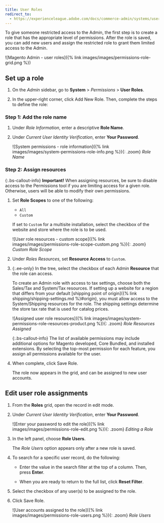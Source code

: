 ```yaml
---
title: User Roles
redirect_to:
  - https://experienceleague.adobe.com/docs/commerce-admin/systems/user-accounts/permissions-user-roles.html
---
```


To give someone restricted access to the Admin, the first step is to create a role that has the appropriate level of permissions. After the role is saved, you can add new users and assign the restricted role to grant them limited access to the Admin.

![Magento Admin - user roles]({% link images/images/permissions-role-grid.png %})

## Set up a role

1. On the _Admin_ sidebar, go to **System** > _Permissions_ > **User Roles**.

1. In the upper-right corner, click <span class="btn">Add New Role</span>. Then, complete the steps to define the role:

### Step 1: Add the role name

1. Under _Role Information_, enter a descriptive **Role Name**.

1. Under _Current User Identity Verification_, enter **Your Password**.

    ![System permissions - role information]({% link images/images/system-permissions-role-info.png %}){: .zoom}
    _Role Name_

### Step 2: Assign resources

{:.bs-callout-info}
**Important!** When assigning resources, be sure to disable access to the Permissions tool if you are limiting access for a given role. Otherwise, users will be able to modify their own permissions.

1. Set **Role Scopes** to one of the following:

    - `All`
    - `Custom`

   <span class="ee-only"></span>If set to `Custom` for a multisite installation, select the checkbox of the website and store where the role is to be used.

    ![User role resources - custom scope]({% link images/images/permissions-role-scope-custom.png %}){: .zoom}
    _Custom Role Scope_

1. Under _Roles Resources_, set **Resource Access** to `Custom`.

1. {:.ee-only} In the tree, select the checkbox of each Admin **Resource** that the role can access.

    To create an Admin role with access to tax settings, choose both the Sales/Tax and System/Tax resources. If setting up a website for a region that differs from your default [shipping point of origin]({% link shipping/shipping-settings.md %}#origin), you must allow access to the System/Shipping resources for the role. The shipping settings determine the store tax rate that is used for catalog prices.

    ![Assigned user role resources]({% link images/images/system-permissions-role-resources-product.png %}){: .zoom}
    _Role Resources Assigned_

    {:.bs-callout-info}
    The list of available permissions may include additional options for Magento developed, Core Bundled, and installed extensions. By selecting the top-most permission for each feature, you assign all permissions available for the user.

1. When complete, click <span class="btn">Save Role</span>.

    The role now appears in the grid, and can be assigned to new user accounts.

## Edit user role assignments

1. From the **Roles** grid, open the record in edit mode.

1. Under _Current User Identity Verification_, enter **Your Password**.

    ![Enter your password to edit the role]({% link images/images/permissions-role-edit.png %}){: .zoom}
    _Editing a Role_

1. In the left panel, choose **Role Users**.

    The _Role Users_ option appears only after a new role is saved.

1. To search for a specific user record, do the following:

    - Enter the value in the search filter at the top of a column. Then, press **Enter**.

    - When you are ready to return to the full list, click **Reset Filter**.

1. Select the checkbox of any user(s) to be assigned to the role.

1. Click <span class="btn">Save Role</span>.

    ![User accounts assigned to the role]({% link images/images/permissions-role-users.png %}){: .zoom}
    _Role Users_
